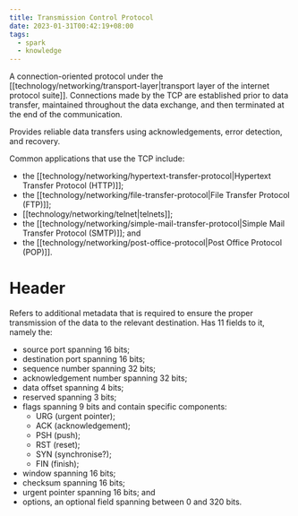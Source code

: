 ```yaml
---
title: Transmission Control Protocol
date: 2023-01-31T00:42:19+08:00
tags:
  - spark
  - knowledge
---
```


A connection-oriented protocol under the [[technology/networking/transport-layer|transport layer of the internet protocol suite]]. Connections made by the TCP are established prior to data transfer, maintained throughout the data exchange, and then terminated at the end of the communication.

Provides reliable data transfers using acknowledgements, error detection, and recovery.

Common applications that use the TCP include:
- the [[technology/networking/hypertext-transfer-protocol|Hypertext Transfer Protocol (HTTP)]];
- the [[technology/networking/file-transfer-protocol|File Transfer Protocol (FTP)]];
- [[technology/networking/telnet|telnets]];
- the [[technology/networking/simple-mail-transfer-protocol|Simple Mail Transfer Protocol (SMTP)]]; and
- the [[technology/networking/post-office-protocol|Post Office Protocol (POP)]].

# Header

Refers to additional metadata that is required to ensure the proper transmission of the data to the relevant destination. Has 11 fields to it, namely the:
- source port spanning 16 bits;
- destination port spanning 16 bits;
- sequence number spanning 32 bits;
- acknowledgement number spanning 32 bits;
- data offset spanning 4 bits;
- reserved spanning 3 bits;
- flags spanning 9 bits and contain specific components:
	- URG (urgent pointer);
	- ACK (acknowledgement);
	- PSH (push);
	- RST (reset);
	- SYN (synchronise?);
	- FIN (finish);
- window spanning 16 bits;
- checksum spanning 16 bits;
- urgent pointer spanning 16 bits; and
- options, an optional field spanning between 0 and 320 bits.